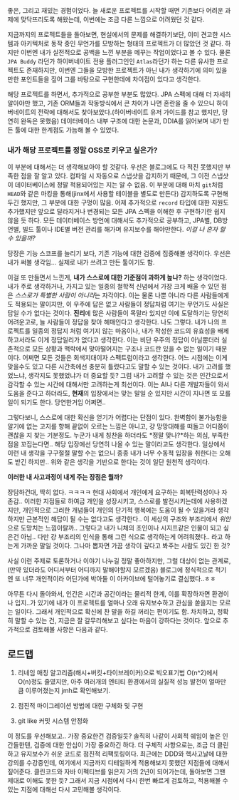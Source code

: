 좋은, 그리고 재밌는 경험이었다. 늘 새로운 프로젝트를 시작할 때면 기존보다 어려운 과제에 맞닥뜨리도록 해왔는데, 이번에는 조금 다른 느낌으로 어려웠던 것 같다.

 지금까지의 프로젝트들을 돌아보면, 현실에서의 문제를 해결하기보단, 이미 견고한 시스템과 아키텍처로 동작 중인 무언가를 모방하는 형태의 프로젝트가 더 많았던 것 같다. 하지만 이번엔 내가 실전적으로 공백을 느낀 부분을 메꾸는 작업이었다고 볼 수 있다. 물론 `JPA Buddy` 라던가 하이버네이트 전용 플러그인인 `Atlas`라던가 하는 다른 유사한 프로젝트도 존재하지만, 이번엔 그들을 모방한 프로젝트가 아닌 내가 생각하기에 의미 있을 만한 포인트들을 짚어 그를 바탕으로 구현한데에 차이점이 있다고 생각한다.

 해당 프로젝트를 하면서, 추가적으로 공부한 부분도 많았다. JPA 스펙에 대해 더 자세히 알아야만 했고, 기존 ORM들과 작동방식에서 큰 차이가 나면 혼란을 줄 수 있으니 하이버네이트의 전략에 대해서도 찾아보았다.(하이버네이트 유저 가이드를 참고 했지만, 당연히 완독은 못했음) 데이터베이스 내부 구조에 대한 논문과, DDIA를 읽어보며 내가 만든 툴에 대한 한계점도 가늠해 볼 수 있었다.

 ### 내가 해당 프로젝트를 정말 OSS로 키우고 싶은가?

 이 부분에 대해서는 더 생각해보아야 할 것같다. 우선은 블로그에도 다 적진 못했지만 부족한 점을 잘 알고 있다. 컴파일 시 자동으로 스냅샷을 감지하기 때문에, 그 이전 스냅샷이 데이터베이스에 정말 적용되어있는 지는 알 수 없음. 이 부분에 대해 마치 `git`처럼 `HEAD`와 같은 마킹을 통해(jinx에서 사용할 테이블을 별도로 만든다) 감지하도록 구현해두긴 했지만, 그 부분에 대한 구멍이 많음. 어제 추가적으로 `record` 타입에 대한 지원도 추가했지만 앞으로 달라지거나 변경되는 모든 JPA 스펙을 이해한 후 구현하기란 쉽지 않을 듯 하다. 모든 데이터베이스 방언에 대해서도 추가적으로 공부하고, JPA별, DB방언별, 빌드 툴이나 IDE별 버전 관리를 해가며 유지보수를 해야만한다. _이걸 나 혼자 할 수 있을까?_

 당장은 기능 스코프를 늘리기 보다, 기존 기능에 대한 검증에 집중해볼 생각이다. 우선은 내가 써볼 생각임... 실제로 내가 쓰려고 만든 툴이기도 함.

 이걸 또 만들면서 느낀게, **내가 스스로에 대한 기준점이 과하게 높나?** 하는 생각이었다. 내가 주로 생각하거나, 가지고 있는 일종의 철학적 신념에서 가장 크게 배울 수 있던 점은 *스스로가 특별한 사람이 아니라*는 자각이다. 이는 물론 나뿐 아니라 다른 사람들에게도 적용되는 말이지만, 이 우주에 답은 없고 사람들이 정답처럼 여기는 무언가도 사실은 답일 수가 없다는 것이다. **진리**에 많은 사람들이 목말라 있지만 이에 도달하기는 당연히 어려운고로, 늘 사람들이 정답을 찾아 헤매인다고 생각한다. 나도 그렇다. 내가 나의 프로젝트를 일종의 정답지 처럼 여기지 않는 마음이나, 내가 작성한 코드의 유효성을 배제하고서라도 이게 정답일리가 없다고 생각한다. 이는 비단 우주의 정답이 아닐뿐더러 실존적으로 모든 상황과 맥락에서 맞아떨어지는 구조나 코드란 있을 수 없는 일이기 때문이다. 어쩌면 모든 것들은 회색지대이자 스펙트럼이라고 생각한다. 어느 시점에는 이게 맞을수도 있고 다른 시간축에선 충분히 틀렸다고도 말할 수 있는 것이다. 내가 고려를 했었느냐, 생각지도 못했었냐가 더 중요할 듯? 그럼 내가 고려할 수 있는 것은 인간으로서 감각할 수 있는 시간에 대해서만 고려하는게 최선이다. 이는 AI나 다른 개발자들이 와서 도움을 준다고 하더라도, **현재**의 입장에서는 맞는 말일 순 있지만 시간이 지나면 또 모를 일이 되기도 한다. 당연한거임 어쩌면..

 그렇다보니, 스스로에 대한 확신을 얻기가 어렵다는 단점이 있다. 완벽함이 불가능함을 알기에 없는 고지를 향해 끝없이 오르는 느낌은 아니고, 걍 망망대해를 떠돌고 어디쯤이 괜찮을 지 찾는 기분정도. 누군가 내게 칭찬을 하더라도 *정말 맞나?*하는 의심, 부족한 점을 꼬집는다면.. 해당 입장에선 당연히 나올 수 있는 말이라고도 생각한다. 일상에서 이런 내 생각을 구구절절 말할 수는 없으니 종종 내가 너무 수동적 입장을 취한다는 오해도 받긴 하지만.. 위와 같은 생각을 기반으로 한다는 것이 일단 원천적 생각이다.

 **이러한 내 사고과정이 내게 주는 장점은 뭘까?**

 장담하건대, 딱히 없다. ㅋㅋㅋㅋ 현대 사회에서 개인에게 요구하는 회복탄력성이나 자존감.. 이러한 지점들로 하여금 개인을 성장시키고, 스스로를 발전시키는데에 사용하겠지만, 개인적으로 그러한 개념들이 개인의 단기적 행복에는 도움이 될 수 있을거라 생각하지만 근본적인 해답이 될 수는 없다고도 생각한다.. 이 세상의 구조와 부조리에서 *위안*으로 도망치는 느낌이랄까.. 그렇다고 내가 니체의 초인이나 시지프같은 인물이 되고 싶은건 아님.. 다만 걍 부조리의 인식을 통해 그런 식으로 생각하는게 어려워졌다.. 라고 하는게 가까운 말일 것이다. 그나마 뽑자면 가끔 생각이 깊다고 봐주는 사람도 있긴 한 것?

 사실 이런 주제로 토론하거나 이야기 나누길 정말 좋아하지만, 그럴 대상이 없는 관계로, (만약 있더라도 어디서부터 어디까지 말해야할지 모르겠음) 블로그에 정식적으로 적기엔 또 너무 개인적이라 어딘가에 박아둘 이 아카이브에 털어놓기로 결심했다..ㅎㅎ

 아무튼 다시 돌아와서, 인간은 시간과 공간이라는 물리적 한계, 이를 확장하자면 환경이나 입지..가 있기에 내가 이 프로젝트를 얼마나 오래 유지보수하고 관심을 쏟을지는 모르는 일이다. 그래서 개인적으로 확신에 찬 말을 하길 꺼리는 편이기도 함. 차치하고, 정확히 말할 수 있는 건, 지금은 잘 갈무리해보고 싶다는 마음이 강하다는 것이다. 앞으로 추가적으로 검토해볼 사항은 다음과 같다.

 ## 로드맵

 1. 리네임 매칭 알고리즘(해시+버킷+타이브레이커)으로 빅오표기법 O(n^2)에서 O(n)정도 줄였지만, 아주 여러개의 엔티티 환경에서의 실질적 성능 발전이 얼마만큼 이루어졌는지 jmh로 확인해보기.

 2. 점진적 마이그레이션 방법에 대한 구체화 및 구현

 3. git like 커밋 시스템 안정화

 이 정도를 우선해보고.. 가장 중요한건 검증일듯? 솔직히 나같이 사회적 쉐임이 높은 인간들한텐, 검증에 대한 안심이 가장 중요하긴 하다. 더 구체적 사항으로는, 조금 더 클린하고 유지보수가 쉬운 코드로 점진적 리팩토링이다. 최근에는 DDD와 헥사고날에 대한 강의를 수강중인데, 여기에서 지금까지 디테일하게 적용해보지 못했던 지점들에 대해서 짚어준다. 클린코드와 자바 이펙티브를 읽은지 거의 2년이 되어가는데, 돌아보면 그땐 제대로 이해도 못한 듯? 그래서 지금 시점에서 다시 한번 빠르게 검토하고, 적용해볼 수 있는 지점에 대해선 다시 고민해볼 생각이다.
